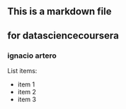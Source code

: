 ## This is a markdown file
## for datasciencecoursera
### ignacio artero
List items: 
* item 1
* item 2
* item 3
